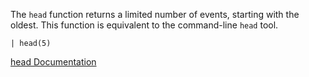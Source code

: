 The `head` function returns a limited number of events, starting with the oldest. This function is equivalent to the command-line `head` tool.

```
| head(5)
```

[head Documentation](https://library.humio.com/data-analysis/functions-head.html)
